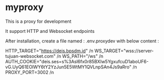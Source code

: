 # myproxy

This is a proxy for development

It support HTTP and Websocket endpoints

After installation, create a file named : .env.proxydev
with below content :

HTTP_TARGET="https://deis.bpsdm.id" /n
WS_TARGET="wss://server-tujuan-websocket.com" /n
WS_PATH="/ws" /n
AUTH_COOKIE="deis.ses=s%3Asl6fx0r85BXIw5YgxufcuD1aboUF6-vG.UyQ61EOIWY6tY2YzJun5E5WtMY1QVLnpSAn4Js9aRro" /n
PROXY_PORT=3002 /n
